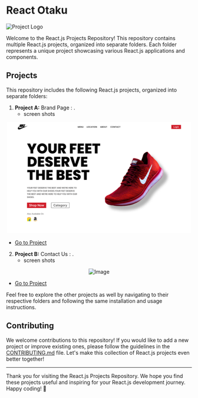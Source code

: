 # React Otaku

![Project Logo](project_logo.png)

Welcome to the React.js Projects Repository! This repository contains multiple React.js projects, organized into separate folders. Each folder represents a unique project showcasing various React.js applications and components.


## Projects

This repository includes the following React.js projects, organized into separate folders:

1. **Project A:** Brand Page : .
   - screen shots
<p align="center">
  <img src="/brand-page/public/images/Product Page.png" alt="Image" width="500" height="300">
</p>

   - [Go to Project](./brand-page)

2. **Project B:** Contact Us : .
   - screen shots
<p align="center">
  <img src="/contact-us/public/images/Product Page.png" alt="Image" width="500" height="300">
</p>

   - [Go to Project](./contact-us)


Feel free to explore the other projects as well by navigating to their respective folders and following the same installation and usage instructions.

## Contributing

We welcome contributions to this repository! If you would like to add a new project or improve existing ones, please follow the guidelines in the [CONTRIBUTING.md](CONTRIBUTING.md) file. Let's make this collection of React.js projects even better together!

---

Thank you for visiting the React.js Projects Repository. We hope you find these projects useful and inspiring for your React.js development journey. Happy coding! 🚀
